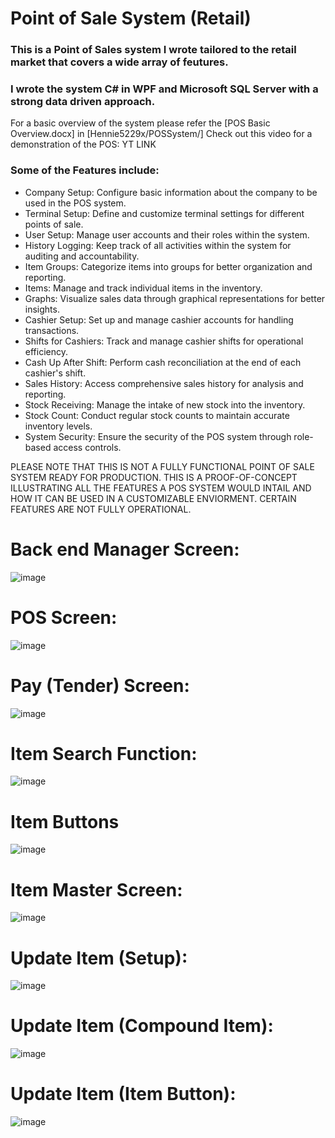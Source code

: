 # Point of Sale System (Retail)
### This is a Point of Sales system I wrote tailored to the retail market that covers a wide array of feutures.
### I wrote the system C# in WPF and Microsoft SQL Server with a strong data driven approach.

For a basic overview of the system please refer the [POS Basic Overview.docx] in [Hennie5229x/POSSystem/]
Check out this video for a demonstration of the POS: YT LINK


### Some of the Features include:
* Company Setup: Configure basic information about the company to be used in the POS system.
* Terminal Setup: Define and customize terminal settings for different points of sale.
* User Setup: Manage user accounts and their roles within the system.
* History Logging: Keep track of all activities within the system for auditing and accountability.
* Item Groups: Categorize items into groups for better organization and reporting.
* Items: Manage and track individual items in the inventory.
* Graphs: Visualize sales data through graphical representations for better insights.
* Cashier Setup: Set up and manage cashier accounts for handling transactions.
* Shifts for Cashiers: Track and manage cashier shifts for operational efficiency.
* Cash Up After Shift: Perform cash reconciliation at the end of each cashier's shift.
* Sales History: Access comprehensive sales history for analysis and reporting.
* Stock Receiving: Manage the intake of new stock into the inventory.
* Stock Count: Conduct regular stock counts to maintain accurate inventory levels.
* System Security: Ensure the security of the POS system through role-based access controls.

PLEASE NOTE THAT THIS IS NOT A FULLY FUNCTIONAL POINT OF SALE SYSTEM READY FOR PRODUCTION. THIS IS A PROOF-OF-CONCEPT ILLUSTRATING ALL THE FEATURES A POS SYSTEM WOULD INTAIL AND HOW IT CAN BE USED IN A CUSTOMIZABLE ENVIORMENT. CERTAIN FEATURES ARE NOT FULLY OPERATIONAL.


# Back end Manager Screen:
![image](https://github.com/Hennie5229x/POSSystem/assets/79542877/ef3fd966-1408-406b-adc7-2f617d5b5a03)

# POS Screen:
![image](https://github.com/Hennie5229x/POSSystem/assets/79542877/a4f8622a-53f4-42fd-9ff2-632841e6a6f1)

# Pay (Tender) Screen:
![image](https://github.com/Hennie5229x/POSSystem/assets/79542877/593a2e5e-2e48-400e-a6d2-6356ec947d98)

# Item Search Function:
![image](https://github.com/Hennie5229x/POSSystem/assets/79542877/6d890cac-de6a-4aae-be3c-9faa5f983deb)

# Item Buttons
![image](https://github.com/Hennie5229x/POSSystem/assets/79542877/9999fef8-e04a-4297-9518-13554a43d637)

# Item Master Screen:
![image](https://github.com/Hennie5229x/POSSystem/assets/79542877/f1dee8e3-b749-4774-8200-e48a64418536)

# Update Item (Setup):
![image](https://github.com/Hennie5229x/POSSystem/assets/79542877/1fcade15-7968-4459-b234-e132922a9657)

# Update Item (Compound Item):
![image](https://github.com/Hennie5229x/POSSystem/assets/79542877/15b8de27-d2fd-4a7f-9907-3214b7dee54f)

# Update Item (Item Button):
![image](https://github.com/Hennie5229x/POSSystem/assets/79542877/3805741f-9e71-4281-b8ca-0596d9cc5302)










